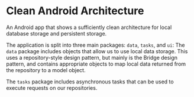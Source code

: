 # Clean Android Architecture
An Android app that shows a sufficiently clean architecture for local database storage and persistent storage.

The application is split into three main packages: `data`, `tasks`, and `ui`:
The `data` package includes objects that allow us to use local data storage. This uses a repository-style design pattern, but mainly is the Bridge design pattern, and contains appropriate objects to map local data returned from the repository to a model object.

The `tasks` package includes asynchronous tasks that can be used to execute requests on our repositories.

